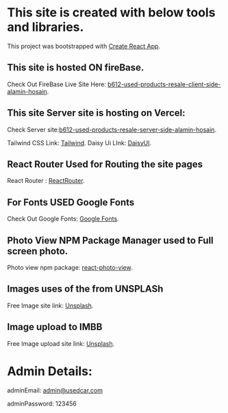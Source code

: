 # This site is created with below tools and libraries.

This project was bootstrapped with [Create React App](https://github.com/facebook/create-react-app).

## This site is hosted ON fireBase.

Check Out FireBase Live Site Here: [b612-used-products-resale-client-side-alamin-hosain](https://usedcar-93a48.web.app).

## This site Server site is hosting on Vercel:

Check Server site:[b612-used-products-resale-server-side-alamin-hosain](https://b612-used-products-resale-server-side-alamin-hosain.vercel.app).

Tailwind CSS Link: [Tailwind](https://tailwindcss.com/).
Daisy Ui LInk: [DaisyUI](https://daisyui.com/).

## React Router Used for Routing the site pages

React Router : [ReactRouter](https://reactrouter.com/en/main).

## For Fonts USED Google Fonts

Check Out Google Fonts: [Google Fonts](https://fonts.google.com/about).

## Photo View NPM Package Manager used to Full screen photo.

Photo view npm package: [react-photo-view](https://react-photo-view.vercel.app/en-US).

## Images uses of the from UNSPLASh

Free Image site link: [Unsplash](https://unsplash.com/).

## Image upload to IMBB

Free Image upload site link: [Unsplash](https://imgbb.com/).

# Admin Details:

adminEmail: admin@usedcar.com

adminPassword: 123456
